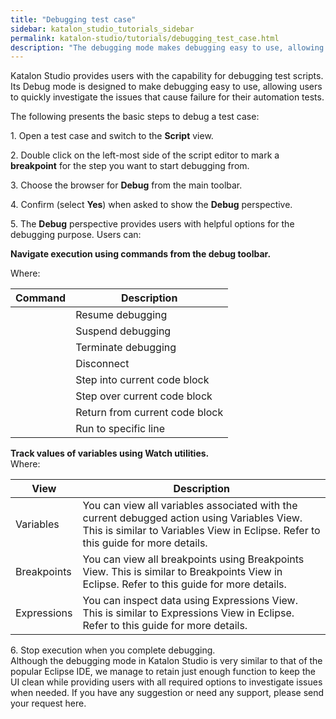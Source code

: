 ```yaml
---
title: "Debugging test case"
sidebar: katalon_studio_tutorials_sidebar
permalink: katalon-studio/tutorials/debugging_test_case.html
description: "The debugging mode makes debugging easy to use, allowing users to quickly investigate the issues that cause failure for their automation tests."
---
```

Katalon Studio provides users with the capability for debugging test scripts. Its Debug mode is designed to make debugging easy to use, allowing users to quickly investigate the issues that cause failure for their automation tests.

The following presents the basic steps to debug a test case:

1\. Open a test case and switch to the **Script** view.

2\. Double click on the left-most side of the script editor to mark a **breakpoint** for the step you want to start debugging from.

3\. Choose the browser for **Debug** from the main toolbar.

4\. Confirm (select **Yes**) when asked to show the **Debug** perspective.

5\. The **Debug** perspective provides users with helpful options for the debugging purpose. Users can:

**Navigate execution using commands from the debug toolbar.**  

Where:

<table><thead><tr><th>Command</th><th>Description</th></tr></thead><tbody><tr><td>&nbsp;<img></td><td><span>Resume debugging</span></td></tr><tr><td>&nbsp;<img></td><td><span>Suspend debugging</span></td></tr><tr><td>&nbsp;<img></td><td><span>Terminate debugging</span></td></tr><tr><td>&nbsp;<img></td><td><span>Disconnect</span></td></tr><tr><td>&nbsp;<img></td><td><span>Step into current code block</span></td></tr><tr><td>&nbsp;<img></td><td><span>Step over current code block</span></td></tr><tr><td>&nbsp;<img></td><td><span>Return from current code block</span></td></tr><tr><td>&nbsp;<img></td><td><span>Run to specific line</span></td></tr></tbody></table>

**Track values of variables using Watch utilities.**  
Where:

<table><thead><tr><th>View</th><th>Description</th></tr></thead><tbody><tr><td><span>Variables</span></td><td><span>You can view all variables associated with the current debugged action using Variables View. This is similar to Variables View in Eclipse. Refer to this </span><a><span>guide</span></a><span> for more details.</span></td></tr><tr><td><span>Breakpoints</span></td><td><span>You can view all breakpoints using Breakpoints View. This is similar to Breakpoints View in Eclipse. Refer to this </span><a><span>guide</span></a><span> for more details.</span></td></tr><tr><td><span>Expressions</span></td><td><span>You can inspect data using Expressions View. This is similar to Expressions View in Eclipse. Refer to this </span><a><span>guide</span></a><span> for more details.</span></td></tr></tbody></table>

6\. Stop execution when you complete debugging.  
Although the debugging mode in Katalon Studio is very similar to that of the popular Eclipse IDE, we manage to retain just enough function to keep the UI clean while providing users with all required options to investigate issues when needed. If you have any suggestion or need any support, please send your request here.
